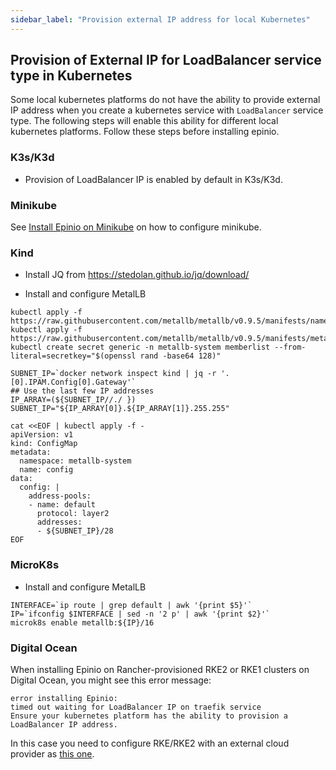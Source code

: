 ```yaml
---
sidebar_label: "Provision external IP address for local Kubernetes"
---
```


## Provision of External IP for LoadBalancer service type in Kubernetes

Some local kubernetes platforms do not have the ability to provide external IP address when you create a kubernetes service with `LoadBalancer` service type. The following steps will enable this ability for different local kubernetes platforms. Follow these steps before installing epinio.

### K3s/K3d

* Provision of LoadBalancer IP is enabled by default in K3s/K3d.

### Minikube

See [Install Epinio on Minikube](install_epinio_on_minikube.md) on how to
configure minikube.

### Kind 

* Install JQ from https://stedolan.github.io/jq/download/

* Install and configure MetalLB 
```
kubectl apply -f https://raw.githubusercontent.com/metallb/metallb/v0.9.5/manifests/namespace.yaml
kubectl apply -f https://raw.githubusercontent.com/metallb/metallb/v0.9.5/manifests/metallb.yaml
kubectl create secret generic -n metallb-system memberlist --from-literal=secretkey="$(openssl rand -base64 128)"

SUBNET_IP=`docker network inspect kind | jq -r '.[0].IPAM.Config[0].Gateway'`
## Use the last few IP addresses
IP_ARRAY=(${SUBNET_IP//./ })
SUBNET_IP="${IP_ARRAY[0]}.${IP_ARRAY[1]}.255.255"

cat <<EOF | kubectl apply -f -
apiVersion: v1
kind: ConfigMap
metadata:
  namespace: metallb-system
  name: config
data:
  config: |
    address-pools:
    - name: default
      protocol: layer2
      addresses:
      - ${SUBNET_IP}/28
EOF
```

### MicroK8s

* Install and configure MetalLB
```
INTERFACE=`ip route | grep default | awk '{print $5}'`
IP=`ifconfig $INTERFACE | sed -n '2 p' | awk '{print $2}'`
microk8s enable metallb:${IP}/16
```

### Digital Ocean

When installing Epinio on Rancher-provisioned RKE2 or RKE1
clusters on Digital Ocean, you might see this error message:

```
error installing Epinio:
timed out waiting for LoadBalancer IP on traefik service
Ensure your kubernetes platform has the ability to provision a LoadBalancer IP address.
```

In this case you need to configure RKE/RKE2 with an external cloud
provider as [this one](https://github.com/digitalocean/digitalocean-cloud-controller-manager).

